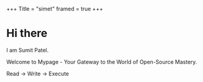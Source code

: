 +++
Title = "simet"
framed = true
+++


# Hi there 

I am Sumit Patel.

Welcome to Mypage - Your Gateway to the World of Open-Source Mastery.

Read -> Write -> Execute
<!-- ```bash -->
<!--    ❯ echo $USER -->
<!--     sumit-patel -->
 
<!--    ❯ uname -o -->
<!--       Arch Linux -->
 
<!--    ❯ whoami -->    
<!--     DevOps | Developer | Backend | Student -->

<!--    # Reach me out using... --> 
<!--    ❯ mail -s "Hello from.." sumitpatel24389@gmail.com -->

<!-- ``` -->

